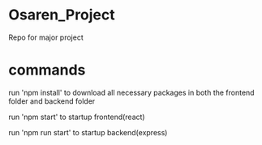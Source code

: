 # Osaren_Project
Repo for major project

# commands

run 'npm install' to download all necessary packages in both the frontend folder and backend folder

run 'npm start' to startup frontend(react)

run 'npm run start' to startup backend(express)